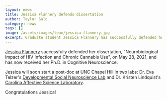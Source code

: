 ```yaml
---
layout: news
title: Jessica Flannery defends dissertation
author: Taylor Salo
category: news
tags: []
image: /assets/images/team/jessica-flannery.jpg
excerpt: Graduate student Jessica Flannery has successfully defended her dissertation
---
```


[Jessica Flannery](/team/flannery-jessica) successfully defended her dissertation,
"Neurobiological Impact of HIV Infection and Chronic Cannabis Use", on May 28, 2021,
and has now received her Ph.D. in Cognitive Neuroscience.

Jessica will soon start a post-doc at UNC Chapel Hill in two labs:
Dr. Eva Telzer's [Developmental Social Neuroscience Lab](https://dsnlab.web.unc.edu) and
Dr. Kristen Lindquist's [Carolina Affective Science Laboratory](https://www.carolinaaffectivescience.com).

Congratulations Jessica!
